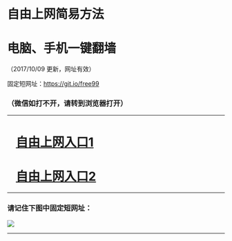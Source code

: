 ﻿# 自由上网简易方法

# 电脑、手机一键翻墙

（2017/10/09 更新，网址有效）

固定短网址：https://git.io/free99

### （微信如打不开，请转到浏览器打开）


***





# &nbsp;&nbsp; <a href="http://ft533726748.fwq-tz-1001.info/fwqtz01.html?t=100900113515 " target="_blank">自由上网入口1</a>
# &nbsp;&nbsp; <a href="http://ft164527995.fwq-tz-1002.info/fwqtz02.html?t=100900129344 " target="_blank">自由上网入口2</a>
***

### 请记住下图中固定短网址：

<img src="https://s3-us-west-2.amazonaws.com/fwq-1001/yjfq-20170905okok.png" /> 


***

